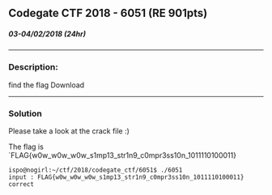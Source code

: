 ## Codegate CTF 2018 - 6051 (RE 901pts)
##### 03-04/02/2018 (24hr)
___

### Description: 


find the flag
Download


___
### Solution

Please take a look at the crack file :)

The flag is `FLAG{w0w_w0w_w0w_s1mp13_str1n9_c0mpr3ss10n_1011110100011}             


```
ispo@nogirl:~/ctf/2018/codegate_ctf/6051$ ./6051
input : FLAG{w0w_w0w_w0w_s1mp13_str1n9_c0mpr3ss10n_1011110100011}
correct
```
